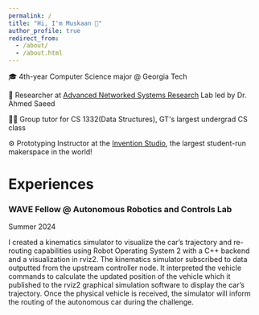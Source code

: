 ```yaml
---
permalink: /
title: "Hi, I'm Muskaan 👋"
author_profile: true
redirect_from: 
  - /about/
  - /about.html
---
```


🎓 4th-year Computer Science major @ Georgia Tech

🧐 Researcher at [Advanced Networked Systems Research](https://faculty.cc.gatech.edu/~amsmti3/) Lab led by Dr. Ahmed Saeed

👩‍🏫 Group tutor for CS 1332(Data Structures), GT's largest undergrad CS class

⚙️ Prototyping Instructor at the [Invention Studio](https://inventionstudio.gatech.edu), the largest student-run makerspace in the world!

Experiences
======
### WAVE Fellow @ Autonomous Robotics and Controls Lab

Summer 2024

I created a kinematics simulator to visualize the car’s trajectory and re-routing capabilities using Robot Operating System 2 with a C++ backend and a visualization in rviz2. The kinematics simulator subscribed to data outputted from the upstream controller node. It interpreted the vehicle commands to calculate the updated position of the vehicle which it published to the rviz2 graphical simulation software to display the car’s trajectory. Once the physical vehicle is received, the simulator will inform the routing of the autonomous car during the challenge.

